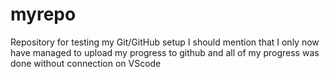 # myrepo
Repository for testing my Git/GitHub setup
I should mention that I only now have managed to upload my progress to github and all of my progress was done without connection on VScode